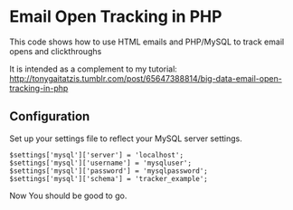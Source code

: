 Email Open Tracking in PHP
=============================
This code shows how to use HTML emails and PHP/MySQL to track
email opens and clickthroughs 

It is intended as a complement to my tutorial:
http://tonygaitatzis.tumblr.com/post/65647388814/big-data-email-open-tracking-in-php

Configuration
--------------
Set up your settings file to reflect your MySQL server settings.

    $settings['mysql']['server'] = 'localhost';
    $settings['mysql']['username'] = 'mysqluser';
    $settings['mysql']['password'] = 'mysqlpassword';
    $settings['mysql']['schema'] = 'tracker_example';

Now You should be good to go.



